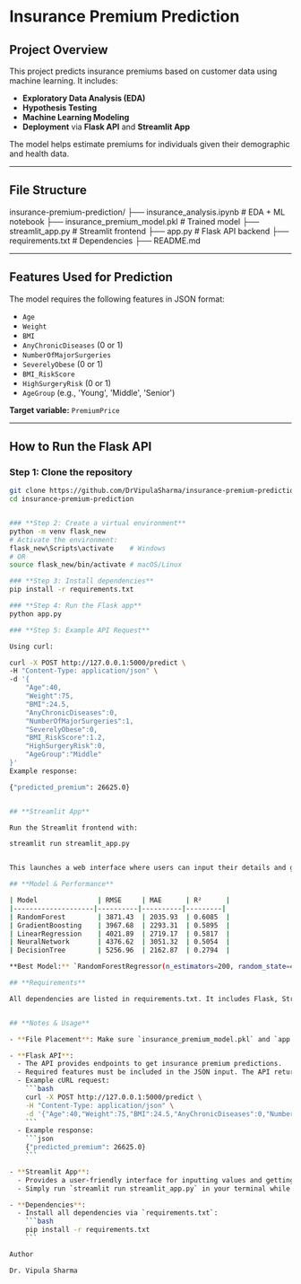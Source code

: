 # Insurance Premium Prediction

## Project Overview
This project predicts insurance premiums based on customer data using machine learning. It includes:

- **Exploratory Data Analysis (EDA)**  
- **Hypothesis Testing**  
- **Machine Learning Modeling**  
- **Deployment** via **Flask API** and **Streamlit App**  

The model helps estimate premiums for individuals given their demographic and health data.

---

## File Structure

insurance-premium-prediction/
├── insurance_analysis.ipynb # EDA + ML notebook
├── insurance_premium_model.pkl # Trained model
├── streamlit_app.py # Streamlit frontend
├── app.py # Flask API backend
├── requirements.txt # Dependencies
├── README.md


---

## Features Used for Prediction
The model requires the following features in JSON format:

- `Age`
- `Weight`
- `BMI`
- `AnyChronicDiseases` (0 or 1)
- `NumberOfMajorSurgeries`
- `SeverelyObese` (0 or 1)
- `BMI_RiskScore`
- `HighSurgeryRisk` (0 or 1)
- `AgeGroup` (e.g., 'Young', 'Middle', 'Senior')

**Target variable:** `PremiumPrice`

---

## How to Run the Flask API

### Step 1: Clone the repository
```bash
git clone https://github.com/DrVipulaSharma/insurance-premium-prediction.git
cd insurance-premium-prediction


### **Step 2: Create a virtual environment** 
python -m venv flask_new
# Activate the environment:
flask_new\Scripts\activate    # Windows
# OR
source flask_new/bin/activate # macOS/Linux

### **Step 3: Install dependencies**
pip install -r requirements.txt

### **Step 4: Run the Flask app**
python app.py

### **Step 5: Example API Request**

Using curl:

curl -X POST http://127.0.0.1:5000/predict \
-H "Content-Type: application/json" \
-d '{
    "Age":40,
    "Weight":75,
    "BMI":24.5,
    "AnyChronicDiseases":0,
    "NumberOfMajorSurgeries":1,
    "SeverelyObese":0,
    "BMI_RiskScore":1.2,
    "HighSurgeryRisk":0,
    "AgeGroup":"Middle"
}'
Example response:

{"predicted_premium": 26625.0}


## **Streamlit App**

Run the Streamlit frontend with:

streamlit run streamlit_app.py


This launches a web interface where users can input their details and get premium predictions.

## **Model & Performance**

| Model               | RMSE     | MAE      | R²      |
|--------------------|----------|----------|---------|
| RandomForest        | 3871.43  | 2035.93  | 0.6085  |
| GradientBoosting    | 3967.68  | 2293.31  | 0.5895  |
| LinearRegression    | 4021.89  | 2719.17  | 0.5817  |
| NeuralNetwork       | 4376.62  | 3051.32  | 0.5054  |
| DecisionTree        | 5256.96  | 2162.87  | 0.2794  |

**Best Model:** `RandomForestRegressor(n_estimators=200, random_state=42)`

## **Requirements**

All dependencies are listed in requirements.txt. It includes Flask, Streamlit, pandas, scikit-learn, and other necessary packages.


## **Notes & Usage**

- **File Placement**: Make sure `insurance_premium_model.pkl` and `app.py` are in the same directory before running the Flask API.

- **Flask API**:
  - The API provides endpoints to get insurance premium predictions.
  - Required features must be included in the JSON input. The API returns an error if any required columns are missing.
  - Example cURL request:
    ```bash
    curl -X POST http://127.0.0.1:5000/predict \
    -H "Content-Type: application/json" \
    -d '{"Age":40,"Weight":75,"BMI":24.5,"AnyChronicDiseases":0,"NumberOfMajorSurgeries":1,"SeverelyObese":0,"BMI_RiskScore":1.2,"HighSurgeryRisk":0,"AgeGroup":"Middle"}'
    ```
  - Example response:
    ```json
    {"predicted_premium": 26625.0}
    ```

- **Streamlit App**:
  - Provides a user-friendly interface for inputting values and getting predictions.
  - Simply run `streamlit run streamlit_app.py` in your terminal while in the project folder.

- **Dependencies**:
  - Install all dependencies via `requirements.txt`:
    ```bash
    pip install -r requirements.txt
    ```

Author

Dr. Vipula Sharma

